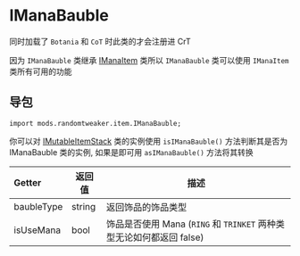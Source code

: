 # IManaBauble

同时加载了 `Botania` 和 `CoT` 时此类的才会注册进 CrT

因为 `IManaBauble` 类继承 [IManaItem](https://github.com/ikexing-cn/RandomTweaker/blob/master/wiki/en_us/IManaItem.md) 类所以 `IManaBauble` 类可以使用 `IManaItem` 类所有可用的功能

## 导包

```zenscript
import mods.randomtweaker.item.IManaBauble;
```

你可以对 [IMutableItemStack](https://docs.blamejared.com/1.12/en/Vanilla/Items/IMutableItemStack/)
类的实例使用 `isIManaBauble()` 方法判断其是否为 IManaBauble 类的实例, 如果是即可用 `asIManaBauble()` 方法将其转换

| Getter | 返回值 | 描述 |
| :----- | ---- | ----- |
| baubleType | string | 返回饰品的饰品类型 |
| isUseMana | bool | 饰品是否使用 Mana (`RING` 和 `TRINKET` 两种类型无论如何都返回 false)
